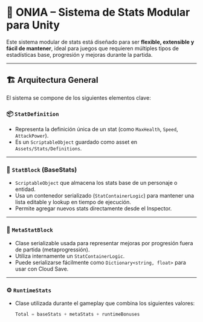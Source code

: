 ﻿# 🧠 ONИA – Sistema de Stats Modular para Unity

Este sistema modular de stats está diseñado para ser **flexible, extensible y fácil de mantener**, ideal para juegos que requieren múltiples tipos de estadísticas base, progresión y mejoras durante la partida.

---

## 🏗️ Arquitectura General

El sistema se compone de los siguientes elementos clave:

### 📦 `StatDefinition`
- Representa la definición única de un stat (como `MaxHealth`, `Speed`, `AttackPower`).
- Es un `ScriptableObject` guardado como asset en `Assets/Stats/Definitions`.

---

### 📄 `StatBlock` (BaseStats)
- `ScriptableObject` que almacena los stats base de un personaje o entidad.
- Usa un contenedor serializado (`StatContainerLogic`) para mantener una lista editable y lookup en tiempo de ejecución.
- Permite agregar nuevos stats directamente desde el Inspector.

---

### 💾 `MetaStatBlock`
- Clase serializable usada para representar mejoras por progresión fuera de partida (metaprogressión).
- Utiliza internamente un `StatContainerLogic`.
- Puede serializarse fácilmente como `Dictionary<string, float>` para usar con Cloud Save.

---

### ⚙️ `RuntimeStats`
- Clase utilizada durante el gameplay que combina los siguientes valores:

  ```csharp
  Total = baseStats + metaStats + runtimeBonuses
